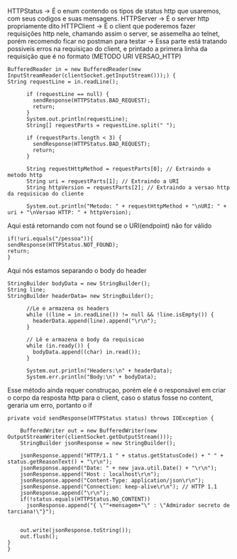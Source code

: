 HTTPStatus -> É o enum contendo os tipos de status http que usaremos, com seus codigos e suas mensagens.
HTTPServer -> É o server http propriamente dito
HTTPClient -> É o client que poderemos fazer requisições http nele, chamando assim o server, se assemelha ao telnet, porém recomendo ficar no postman para testar
->
Essa parte está tratando possiveis erros na requisiçao do client, e printado a primera linha da requisição que é no formato (METODO URI VERSAO_HTTP)

```
BufferedReader in = new BufferedReader(new InputStreamReader(clientSocket.getInputStream()));) {
String requestLine = in.readLine();

      if (requestLine == null) {
        sendResponse(HTTPStatus.BAD_REQUEST);
        return;
      }
      System.out.println(requestLine);
      String[] requestParts = requestLine.split(" ");

      if (requestParts.length < 3) {
        sendResponse(HTTPStatus.BAD_REQUEST);
        return;
      }

      String requestHttpMethod = requestParts[0]; // Extraindo o metodo http
      String uri = requestParts[1]; // Extraindo a URI
      String httpVersion = requestParts[2]; // Extraindo a versao http da requisicao do cliente

      System.out.println("Metodo: " + requestHttpMethod + "\nURI: " + uri + "\nVersao HTTP: " + httpVersion);
```

Aqui está retornando com not found se o URI(endpoint) não for válido

```
if(!uri.equals("/pessoa")){
sendResponse(HTTPStatus.NOT_FOUND);
return;
}
```
Aqui nós estamos separando o body do header
```
StringBuilder bodyData = new StringBuilder();
String line;
StringBuilder headerData= new StringBuilder();

      //Le e armazena os headers
      while ((line = in.readLine()) != null && !line.isEmpty()) {
        headerData.append(line).append("\r\n");
      }

      // Lê e armazena o body da requisicao
      while (in.ready()) {
        bodyData.append((char) in.read());
      }

      System.out.println("Headers:\n" + headerData);
      System.err.println("Body:\n" + bodyData);
```

Esse método ainda requer construçao, porém ele é o responsável em criar o corpo da resposta http para o client, caso o status fosse no content, geraria um erro, portanto o if
```
private void sendResponse(HTTPStatus status) throws IOException {

    BufferedWriter out = new BufferedWriter(new OutputStreamWriter(clientSocket.getOutputStream()));
    StringBuilder jsonResponse = new StringBuilder();

    jsonResponse.append("HTTP/1.1 " + status.getStatusCode() + " " + status.getReasonText() + "\r\n");
    jsonResponse.append("Date: " + new java.util.Date() + "\r\n");
    jsonResponse.append("Host : localhost\r\n");
    jsonResponse.append("Content-Type: application/json\r\n");
    jsonResponse.append("Connection: keep-alive\r\n"); // HTTP 1.1
    jsonResponse.append("\r\n");
    if(!status.equals(HTTPStatus.NO_CONTENT))
      jsonResponse.append("{ \""+mensagem+"\" : \"Admirador secreto de tarciana!\"}");


    out.write(jsonResponse.toString());
    out.flush();
}
}
```

